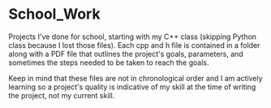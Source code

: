 # School_Work

Projects I've done for school, starting with my C++ class (skipping Python class because I lost those files). Each cpp and h file is contained in a folder along with a PDF file that outlines the project's goals, parameters, and sometimes the steps needed to be taken to reach the goals.

Keep in mind that these files are not in chronological order and I am actively learning so a project's quality is indicative of my skill at the time of writing the project, not my current skill.
